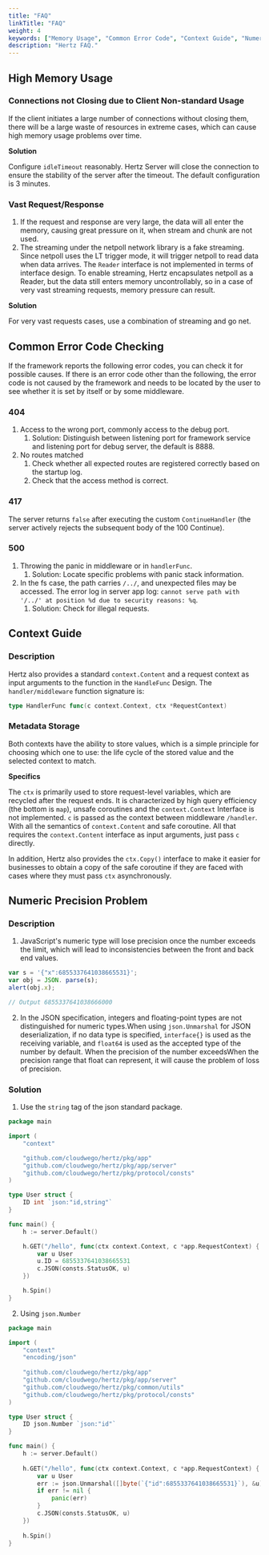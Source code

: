 ```yaml
---
title: "FAQ"
linkTitle: "FAQ"
weight: 4
keywords: ["Memory Usage", "Common Error Code", "Context Guide", "Numeric Precision Problem"]
description: "Hertz FAQ."
---
```


## High Memory Usage

### Connections not Closing due to Client Non-standard Usage

If the client initiates a large number of connections without closing them, there will be a large waste of resources in extreme cases, which can cause high memory usage problems over time.

**Solution**

Configure `idleTimeout` reasonably. Hertz Server will close the connection to ensure the stability of the server after the timeout. The default configuration is 3 minutes.

### Vast Request/Response

1. If the request and response are very large, the data will all enter the memory, causing great pressure on it, when stream and chunk are not used.
2. The streaming under the netpoll network library is a fake streaming. Since netpoll uses the LT trigger mode, it will trigger netpoll to read data when data arrives. The `Reader` interface is not implemented in terms of interface design. To enable streaming, Hertz encapsulates netpoll as a Reader, but the data still enters memory uncontrollably, so in a case of very vast streaming requests, memory pressure can result.

**Solution**

For very vast requests cases, use a combination of streaming and go net.

## Common Error Code Checking

If the framework reports the following error codes, you can check it for possible causes. If there is an error code other than the following, the error code is not caused by the framework and needs to be located by the user to see whether it is set by itself or by some middleware.

### 404

1. Access to the wrong port, commonly access to the debug port.
   1. Solution: Distinguish between listening port for framework service and listening port for debug server, the default is 8888.
2. No routes matched
   1. Check whether all expected routes are registered correctly based on the startup log.
   2. Check that the access method is correct.

### 417

The server returns `false` after executing the custom `ContinueHandler` (the server actively rejects the subsequent body of the 100 Continue).

### 500

1. Throwing the panic in middleware or in `handlerFunc`.
   1. Solution: Locate specific problems with panic stack information.
2. In the fs case, the path carries `/../`, and unexpected files may be accessed. The error log in server app log: `cannot serve path with '/../' at position %d due to security reasons: %q`.
   1. Solution: Check for illegal requests.

## Context Guide

### Description

Hertz also provides a standard `context.Content` and a request context as input arguments to the function in the `HandleFunc` Design. The `handler/middleware` function signature is:

```go
type HandlerFunc func(c context.Context, ctx *RequestContext)
```

### Metadata Storage

Both contexts have the ability to store values, which is a simple principle for choosing which one to use: the life cycle of the stored value and the selected context to match.

**Specifics**

The `ctx` is primarily used to store request-level variables, which are recycled after the request ends. It is characterized by high query efficiency (the bottom is `map`), unsafe coroutines and the `context.Context` Interface is not implemented.
`c` is passed as the context between middleware `/handler`. With all the semantics of `context.Content` and safe coroutine. All that requires the `context.Content` interface as input arguments, just pass `c` directly.

In addition, Hertz also provides the `ctx.Copy()` interface to make it easier for businesses to obtain a copy of the safe coroutine if they are faced with cases where they must pass `ctx` asynchronously.

## Numeric Precision Problem

### Description

1. JavaScript's numeric type will lose precision once the number exceeds the limit, which will lead to inconsistencies between the front and back end values.

```javascript
var s = '{"x":6855337641038665531}';
var obj = JSON. parse(s);
alert(obj.x);

// Output 6855337641038666000
```

2. In the JSON specification, integers and floating-point types are not distinguished for numeric types.When using `json.Unmarshal` for JSON deserialization, if no data type is specified, `interface{}` is used as the receiving variable, and `float64` is used as the accepted type of the number by default. When the precision of the number exceedsWhen the precision range that float can represent, it will cause the problem of loss of precision.

### Solution

1. Use the `string` tag of the json standard package.

```go
package main

import (
    "context"

    "github.com/cloudwego/hertz/pkg/app"
    "github.com/cloudwego/hertz/pkg/app/server"
    "github.com/cloudwego/hertz/pkg/protocol/consts"
)

type User struct {
    ID int `json:"id,string"`
}

func main() {
    h := server.Default()

    h.GET("/hello", func(ctx context.Context, c *app.RequestContext) {
        var u User
        u.ID = 6855337641038665531
        c.JSON(consts.StatusOK, u)
    })

    h.Spin()
}
```

2. Using `json.Number`

```go
package main

import (
    "context"
    "encoding/json"
    
    "github.com/cloudwego/hertz/pkg/app"
    "github.com/cloudwego/hertz/pkg/app/server"
    "github.com/cloudwego/hertz/pkg/common/utils"
    "github.com/cloudwego/hertz/pkg/protocol/consts"
)

type User struct {
    ID json.Number `json:"id"`
}

func main() {
    h := server.Default()
    
    h.GET("/hello", func(ctx context.Context, c *app.RequestContext) {
        var u User
        err := json.Unmarshal([]byte(`{"id":6855337641038665531}`), &u)
        if err != nil {
            panic(err)
        }
        c.JSON(consts.StatusOK, u)
    })
    
    h.Spin()
}
```
